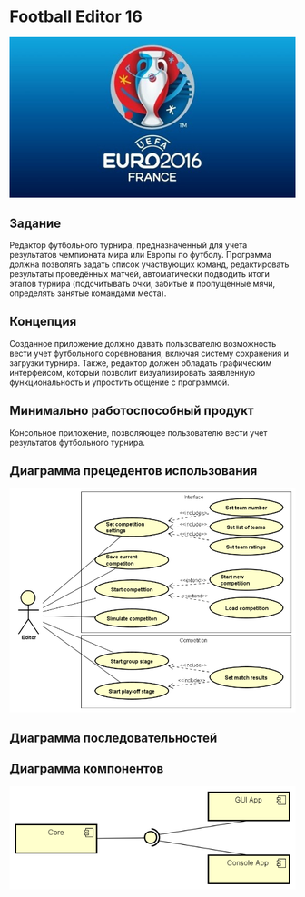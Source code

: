 # Football Editor 16
![alt tag](report/logo.jpg)

## Задание
Редактор футбольного турнира, предназначенный для учета результатов чемпионата мира или Европы по футболу. Программа должна позволять задать список участвующих команд, редактировать результаты проведённых матчей, автоматически подводить итоги этапов турнира (подсчитывать очки, забитые и пропущенные мячи, определять занятые командами места).

## Концепция
Созданное приложение должно давать пользователю возможность вести учет футбольного соревнования, включая систему сохранения и загрузки турнира. Также, редактор должен обладать графическим интерфейсом, который позволит визуализировать заявленную функциональность и упростить общение с программой.

## Минимально работоспособный продукт
Консольное приложение, позволяющее пользователю вести учет результатов футбольного турнира.

## Диаграмма прецедентов использования
![Use case diagram](/report/diagrams/Use.Case.Diagram.png)
## Диаграмма последовательностей

## Диаграмма компонентов
![Component diagram](/report/diagrams/Component.diagram.3.png)
